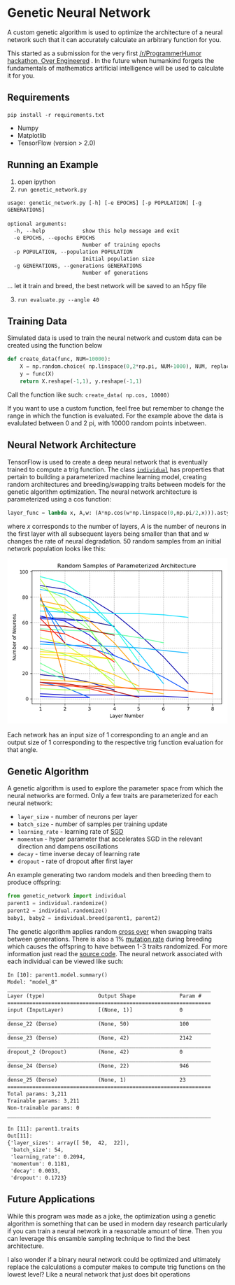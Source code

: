 # Genetic Neural Network 
 A custom genetic algorithm is used to optimize the architecture of a neural network such that it can accurately calculate an arbitrary function for you.

This started as a submission for the very first [/r/ProgrammerHumor hackathon, Over Engineered](https://www.reddit.com/r/ProgrammerHumor/comments/ckhow3/the_very_first_programmerhumor_hackathon_is_now/) . In the future when humankind forgets the fundamentals of mathematics artificial intelligence will be used to calculate it for you.
## Requirements
`pip install -r requirements.txt` 
- Numpy
- Matplotlib
- TensorFlow (version > 2.0)

## Running an Example

1. open ipython
2. `run genetic_network.py`
```
usage: genetic_network.py [-h] [-e EPOCHS] [-p POPULATION] [-g GENERATIONS]

optional arguments:
  -h, --help            show this help message and exit
  -e EPOCHS, --epochs EPOCHS
                        Number of training epochs
  -p POPULATION, --population POPULATION
                        Initial population size
  -g GENERATIONS, --generations GENERATIONS
                        Number of generations
```

... let it train and breed, the best network will be saved to an h5py file

3. `run evaluate.py --angle 40`


## Training Data
Simulated data is used to train the neural network and custom data can be created using the function below
```python
def create_data(func, NUM=10000):
    X = np.random.choice( np.linspace(0,2*np.pi, NUM+1000), NUM, replace=False)
    y = func(X)
    return X.reshape(-1,1), y.reshape(-1,1)
```
Call the function like such: `create_data( np.cos, 10000)`

If you want to use a custom function, feel free but remember to change the range in which the function is evaluated. For the example above the data is evalulated between 0 and 2 pi, with 10000 random points inbetween. 

## Neural Network Architecture
TensorFlow is used to create a deep neural network that is eventually trained to compute a trig function. The class [`individual`](genetic_network.py) has properties that pertain to building a parameterized machine learning model, creating random architectures and breeding/swapping traits between models for the genetic algorithm optimization. The neural network architecture is parameterized using a cos function: 
```python
layer_func = lambda x, A,w: (A*np.cos(w*np.linspace(0,np.pi/2,x))).astype(int)
```
where *x* corresponds to the number of layers, *A* is the number of neurons in the first layer with all subsequent layers being smaller than that and *w* changes the rate of neural degradation. 50 random samples from an initial network population looks like this:

![](NN_parameterization.png)

Each network has an input size of 1 corresponding to an angle and an output size of 1 corresponding to the respective trig function evaluation for that angle. 

## Genetic Algorithm
A genetic algorithm is used to explore the parameter space from which the neural networks are formed. Only a few traits are parameterized for each neural network: 
- `layer_size` - number of neurons per layer
- `batch_size` - number of samples per training update
- `learning_rate` - learning rate of [SGD](https://www.tensorflow.org/api_docs/python/tf/keras/optimizers/SGD)
- `momentum` - hyper parameter that accelerates SGD in the relevant direction and dampens oscillations
- `decay` - time inverse decay of learning rate
- `dropout` - rate of dropout after first layer

An example generating two random models and then breeding them to produce offspring:
```python
from genetic_network import individual
parent1 = individual.randomize()
parent2 = individual.randomize()
baby1, baby2 = individual.breed(parent1, parent2)
```
The genetic algorithm applies random [cross over](https://en.wikipedia.org/wiki/Crossover_(genetic_algorithm)) when swapping traits between generations. There is also a 1% [mutation rate](https://en.wikipedia.org/wiki/Mutation_(genetic_algorithm)) during breeding which causes the offspring to have between 1-3 traits randomized. For more information just read the [source code](genetic_network.py). The neural network associated with each individual can be viewed like such:
```ipython
In [10]: parent1.model.summary()                                                                                                                                                                                                                                                            
Model: "model_8"
_________________________________________________________________
Layer (type)                 Output Shape              Param #   
=================================================================
input (InputLayer)           [(None, 1)]               0         
_________________________________________________________________
dense_22 (Dense)             (None, 50)                100       
_________________________________________________________________
dense_23 (Dense)             (None, 42)                2142      
_________________________________________________________________
dropout_2 (Dropout)          (None, 42)                0         
_________________________________________________________________
dense_24 (Dense)             (None, 22)                946       
_________________________________________________________________
dense_25 (Dense)             (None, 1)                 23        
=================================================================
Total params: 3,211
Trainable params: 3,211
Non-trainable params: 0
_________________________________________________________________

In [11]: parent1.traits                                                                                                                                                                                                                                                                     
Out[11]: 
{'layer_sizes': array([ 50,  42,  22]),
 'batch_size': 54,
 'learning_rate': 0.2094,
 'momentum': 0.1181,
 'decay': 0.0033,
 'dropout': 0.1723}
```

## Future Applications
While this program was made as a joke, the optimization using a genetic algorithm is something that can be used in modern day research particularly if you can train a neural network in a reasonable amount of time. Then you can leverage this ensamble sampling technique to find the best architecture. 

I also wonder if a binary neural network could be optimized and ultimately replace the calculations a computer makes to compute trig functions on the lowest level? Like a neural network that just does bit operations 
